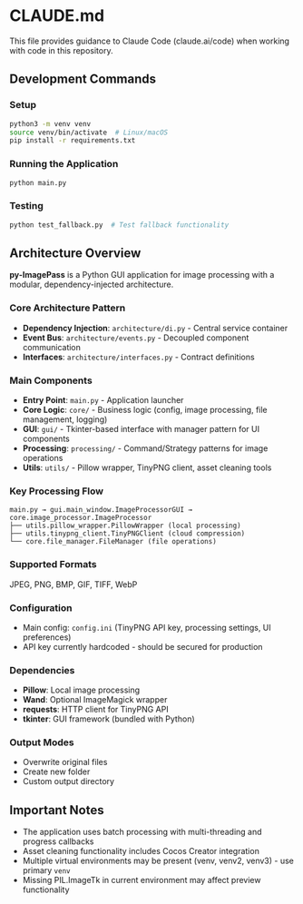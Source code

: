 # CLAUDE.md

This file provides guidance to Claude Code (claude.ai/code) when working with code in this repository.

## Development Commands

### Setup
```bash
python3 -m venv venv
source venv/bin/activate  # Linux/macOS
pip install -r requirements.txt
```

### Running the Application
```bash
python main.py
```

### Testing
```bash
python test_fallback.py  # Test fallback functionality
```

## Architecture Overview

**py-ImagePass** is a Python GUI application for image processing with a modular, dependency-injected architecture.

### Core Architecture Pattern
- **Dependency Injection**: `architecture/di.py` - Central service container
- **Event Bus**: `architecture/events.py` - Decoupled component communication  
- **Interfaces**: `architecture/interfaces.py` - Contract definitions

### Main Components
- **Entry Point**: `main.py` - Application launcher
- **Core Logic**: `core/` - Business logic (config, image processing, file management, logging)
- **GUI**: `gui/` - Tkinter-based interface with manager pattern for UI components
- **Processing**: `processing/` - Command/Strategy patterns for image operations
- **Utils**: `utils/` - Pillow wrapper, TinyPNG client, asset cleaning tools

### Key Processing Flow
```
main.py → gui.main_window.ImageProcessorGUI → core.image_processor.ImageProcessor
├── utils.pillow_wrapper.PillowWrapper (local processing)
├── utils.tinypng_client.TinyPNGClient (cloud compression)
└── core.file_manager.FileManager (file operations)
```

### Supported Formats
JPEG, PNG, BMP, GIF, TIFF, WebP

### Configuration
- Main config: `config.ini` (TinyPNG API key, processing settings, UI preferences)
- API key currently hardcoded - should be secured for production

### Dependencies
- **Pillow**: Local image processing
- **Wand**: Optional ImageMagick wrapper  
- **requests**: HTTP client for TinyPNG API
- **tkinter**: GUI framework (bundled with Python)

### Output Modes
- Overwrite original files
- Create new folder
- Custom output directory

## Important Notes

- The application uses batch processing with multi-threading and progress callbacks
- Asset cleaning functionality includes Cocos Creator integration
- Multiple virtual environments may be present (venv, venv2, venv3) - use primary `venv`
- Missing PIL.ImageTk in current environment may affect preview functionality